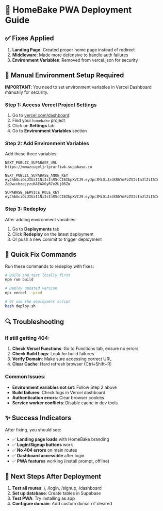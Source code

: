 # 🚀 HomeBake PWA Deployment Guide

## ✅ Fixes Applied
1. **Landing Page**: Created proper home page instead of redirect
2. **Middleware**: Made more defensive to handle auth failures
3. **Environment Variables**: Removed from vercel.json for security

## 🔧 Manual Environment Setup Required

**IMPORTANT**: You need to set environment variables in Vercel Dashboard manually for security.

### Step 1: Access Vercel Project Settings
1. Go to [vercel.com/dashboard](https://vercel.com/dashboard)
2. Find your `homebake` project
3. Click on **Settings** tab
4. Go to **Environment Variables** section

### Step 2: Add Environment Variables
Add these three variables:

```
NEXT_PUBLIC_SUPABASE_URL
https://mmazcugeljrlprurfiwk.supabase.co

NEXT_PUBLIC_SUPABASE_ANON_KEY
eyJhbGciOiJIUzI1NiIsInR5cCI6IkpXVCJ9.eyJpc3MiOiJzdXBhYmFzZSIsInJlZiI6Im1tYXpjdWdlbGpybHBydXJmaXdrIiwicm9sZSI6ImFub24iLCJpYXQiOjE3NTA2NTYwODQsImV4cCI6MjA2NjIzMjA4NH0.uSrDzcMD_K42-ZaQwcchzejyzcKAEAXGyR7e2Uj05Zo

SUPABASE_SERVICE_ROLE_KEY
eyJhbGciOiJIUzI1NiIsInR5cCI6IkpXVCJ9.eyJpc3MiOiJzdXBhYmFzZSIsInJlZiI6Im1tYXpjdWdlbGpybHBydXJmaXdrIiwicm9sZSI6InNlcnZpY2Vfcm9sZSIsImlhdCI6MTc1MDY1NjA4NCwiZXhwIjoyMDY2MjMyMDg0fQ.E3INHUGopzSDoXbza0xnZBSkeoc8dH8PzVEw9LSC9LY
```

### Step 3: Redeploy
After adding environment variables:
1. Go to **Deployments** tab
2. Click **Redeploy** on the latest deployment
3. Or push a new commit to trigger deployment

## 🎯 Quick Fix Commands

Run these commands to redeploy with fixes:

```bash
# Build and test locally first
npm run build

# Deploy updated version
npx vercel --prod

# Or use the deployment script
bash deploy.sh
```

## 🔍 Troubleshooting

### If still getting 404:
1. **Check Vercel Functions**: Go to Functions tab, ensure no errors
2. **Check Build Logs**: Look for build failures
3. **Verify Domain**: Make sure accessing correct URL
4. **Clear Cache**: Hard refresh browser (Ctrl+Shift+R)

### Common Issues:
- **Environment variables not set**: Follow Step 2 above
- **Build failures**: Check logs in Vercel dashboard
- **Authentication errors**: Clear browser cookies
- **Service worker conflicts**: Disable cache in dev tools

## ✨ Success Indicators

After fixing, you should see:
- ✅ **Landing page loads** with HomeBake branding
- ✅ **Login/Signup buttons** work
- ✅ **No 404 errors** on main routes
- ✅ **Dashboard accessible** after login
- ✅ **PWA features** working (install prompt, offline)

## 🎉 Next Steps After Deployment

1. **Test all routes**: /, /login, /signup, /dashboard
2. **Set up database**: Create tables in Supabase
3. **Test PWA**: Try installing as app
4. **Configure domain**: Add custom domain if desired